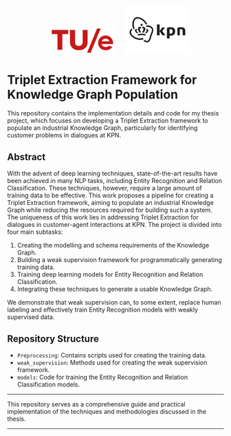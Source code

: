 
<p align="center">
  <img src="tue.png" alt="Logo TUe" width="30%" hspace="20"/>
  <img src="kpn.webp" alt="Logo KPN" width="30%"/>

</p>

# Triplet Extraction Framework for Knowledge Graph Population

This repository contains the implementation details and code for my thesis project, which focuses on developing a Triplet Extraction framework to populate an industrial Knowledge Graph, particularly for identifying customer problems in dialogues at KPN.

## Abstract

With the advent of deep learning techniques, state-of-the-art results have been achieved in many NLP tasks, including Entity Recognition and Relation Classification. These techniques, however, require a large amount of training data to be effective. This work proposes a pipeline for creating a Triplet Extraction framework, aiming to populate an industrial Knowledge Graph while reducing the resources required for building such a system. The uniqueness of this work lies in addressing Triplet Extraction for dialogues in customer-agent interactions at KPN. The project is divided into four main subtasks:
1. Creating the modelling and schema requirements of the Knowledge Graph.
2. Building a weak supervision framework for programmatically generating training data.
3. Training deep learning models for Entity Recognition and Relation Classification.
4. Integrating these techniques to generate a usable Knowledge Graph.

We demonstrate that weak supervision can, to some extent, replace human labeling and effectively train Entity Recognition models with weakly supervised data.

## Repository Structure

- `Preprocessing`: Contains scripts used for creating the training data.
- `weak_supervision`: Methods used for creating the weak supervision framework.
- `models`: Code for training the Entity Recognition and Relation Classification models.

---

This repository serves as a comprehensive guide and practical implementation of the techniques and methodologies discussed in the thesis.

---
